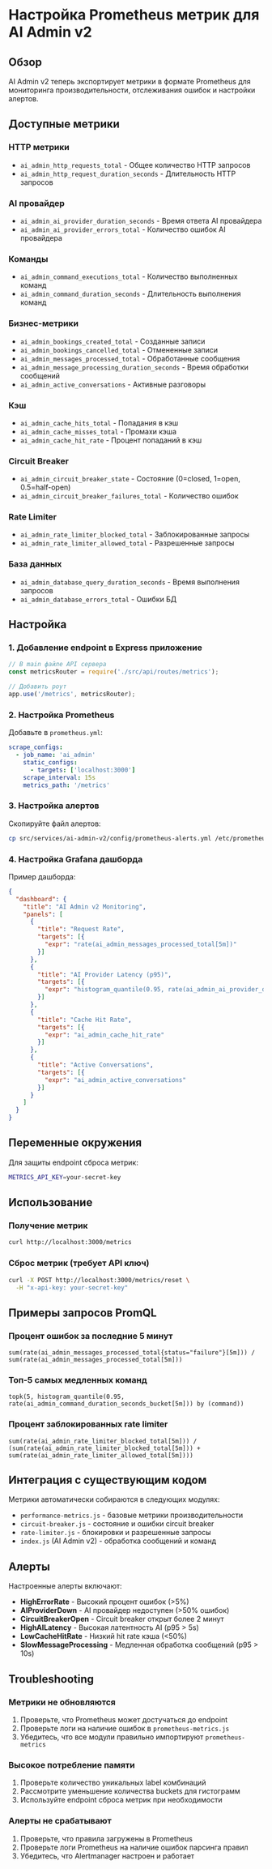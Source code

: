 # Настройка Prometheus метрик для AI Admin v2

## Обзор

AI Admin v2 теперь экспортирует метрики в формате Prometheus для мониторинга производительности, отслеживания ошибок и настройки алертов.

## Доступные метрики

### HTTP метрики
- `ai_admin_http_requests_total` - Общее количество HTTP запросов
- `ai_admin_http_request_duration_seconds` - Длительность HTTP запросов

### AI провайдер
- `ai_admin_ai_provider_duration_seconds` - Время ответа AI провайдера
- `ai_admin_ai_provider_errors_total` - Количество ошибок AI провайдера

### Команды
- `ai_admin_command_executions_total` - Количество выполненных команд
- `ai_admin_command_duration_seconds` - Длительность выполнения команд

### Бизнес-метрики
- `ai_admin_bookings_created_total` - Созданные записи
- `ai_admin_bookings_cancelled_total` - Отмененные записи
- `ai_admin_messages_processed_total` - Обработанные сообщения
- `ai_admin_message_processing_duration_seconds` - Время обработки сообщений
- `ai_admin_active_conversations` - Активные разговоры

### Кэш
- `ai_admin_cache_hits_total` - Попадания в кэш
- `ai_admin_cache_misses_total` - Промахи кэша
- `ai_admin_cache_hit_rate` - Процент попаданий в кэш

### Circuit Breaker
- `ai_admin_circuit_breaker_state` - Состояние (0=closed, 1=open, 0.5=half-open)
- `ai_admin_circuit_breaker_failures_total` - Количество ошибок

### Rate Limiter
- `ai_admin_rate_limiter_blocked_total` - Заблокированные запросы
- `ai_admin_rate_limiter_allowed_total` - Разрешенные запросы

### База данных
- `ai_admin_database_query_duration_seconds` - Время выполнения запросов
- `ai_admin_database_errors_total` - Ошибки БД

## Настройка

### 1. Добавление endpoint в Express приложение

```javascript
// В main файле API сервера
const metricsRouter = require('./src/api/routes/metrics');

// Добавить роут
app.use('/metrics', metricsRouter);
```

### 2. Настройка Prometheus

Добавьте в `prometheus.yml`:

```yaml
scrape_configs:
  - job_name: 'ai_admin'
    static_configs:
      - targets: ['localhost:3000']
    scrape_interval: 15s
    metrics_path: '/metrics'
```

### 3. Настройка алертов

Скопируйте файл алертов:
```bash
cp src/services/ai-admin-v2/config/prometheus-alerts.yml /etc/prometheus/rules/
```

### 4. Настройка Grafana дашборда

Пример дашборда:

```json
{
  "dashboard": {
    "title": "AI Admin v2 Monitoring",
    "panels": [
      {
        "title": "Request Rate",
        "targets": [{
          "expr": "rate(ai_admin_messages_processed_total[5m])"
        }]
      },
      {
        "title": "AI Provider Latency (p95)",
        "targets": [{
          "expr": "histogram_quantile(0.95, rate(ai_admin_ai_provider_duration_seconds_bucket[5m]))"
        }]
      },
      {
        "title": "Cache Hit Rate",
        "targets": [{
          "expr": "ai_admin_cache_hit_rate"
        }]
      },
      {
        "title": "Active Conversations",
        "targets": [{
          "expr": "ai_admin_active_conversations"
        }]
      }
    ]
  }
}
```

## Переменные окружения

Для защиты endpoint сброса метрик:
```bash
METRICS_API_KEY=your-secret-key
```

## Использование

### Получение метрик
```bash
curl http://localhost:3000/metrics
```

### Сброс метрик (требует API ключ)
```bash
curl -X POST http://localhost:3000/metrics/reset \
  -H "x-api-key: your-secret-key"
```

## Примеры запросов PromQL

### Процент ошибок за последние 5 минут
```promql
sum(rate(ai_admin_messages_processed_total{status="failure"}[5m])) /
sum(rate(ai_admin_messages_processed_total[5m]))
```

### Топ-5 самых медленных команд
```promql
topk(5, histogram_quantile(0.95, rate(ai_admin_command_duration_seconds_bucket[5m])) by (command))
```

### Процент заблокированных rate limiter
```promql
sum(rate(ai_admin_rate_limiter_blocked_total[5m])) /
(sum(rate(ai_admin_rate_limiter_blocked_total[5m])) + sum(rate(ai_admin_rate_limiter_allowed_total[5m])))
```

## Интеграция с существующим кодом

Метрики автоматически собираются в следующих модулях:
- `performance-metrics.js` - базовые метрики производительности
- `circuit-breaker.js` - состояние и ошибки circuit breaker
- `rate-limiter.js` - блокировки и разрешенные запросы
- `index.js` (AI Admin v2) - обработка сообщений и команд

## Алерты

Настроенные алерты включают:
- **HighErrorRate** - Высокий процент ошибок (>5%)
- **AIProviderDown** - AI провайдер недоступен (>50% ошибок)
- **CircuitBreakerOpen** - Circuit breaker открыт более 2 минут
- **HighAILatency** - Высокая латентность AI (p95 > 5s)
- **LowCacheHitRate** - Низкий hit rate кэша (<50%)
- **SlowMessageProcessing** - Медленная обработка сообщений (p95 > 10s)

## Troubleshooting

### Метрики не обновляются
1. Проверьте, что Prometheus может достучаться до endpoint
2. Проверьте логи на наличие ошибок в `prometheus-metrics.js`
3. Убедитесь, что все модули правильно импортируют `prometheus-metrics`

### Высокое потребление памяти
1. Проверьте количество уникальных label комбинаций
2. Рассмотрите уменьшение количества buckets для гистограмм
3. Используйте endpoint сброса метрик при необходимости

### Алерты не срабатывают
1. Проверьте, что правила загружены в Prometheus
2. Проверьте логи Prometheus на наличие ошибок парсинга правил
3. Убедитесь, что Alertmanager настроен и работает